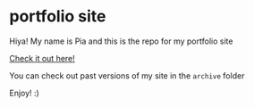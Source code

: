 # portfolio site

Hiya! My name is Pia and this is the repo for my portfolio site

[Check it out here!](http://misspia.me/)

You can check out past versions of my site in the `archive` folder

Enjoy! :)
